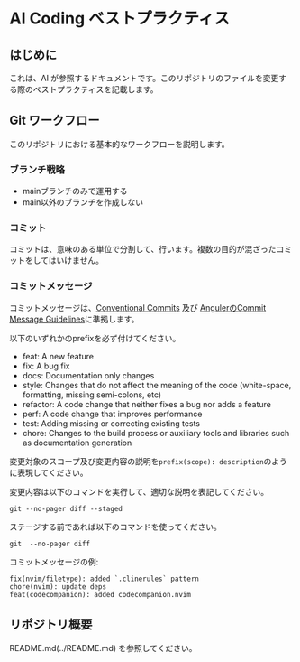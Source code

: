 # AI Coding ベストプラクティス

## はじめに

これは、AI が参照するドキュメントです。このリポジトリのファイルを変更する際のベストプラクティスを記載します。

## Git ワークフロー

このリポジトリにおける基本的なワークフローを説明します。

### ブランチ戦略

- mainブランチのみで運用する
- main以外のブランチを作成しない

### コミット

コミットは、意味のある単位で分割して、行います。複数の目的が混ざったコミットをしてはいけません。

### コミットメッセージ

コミットメッセージは、[Conventional Commits](https://www.conventionalcommits.org/ja/v1.0.0/) 及び [AngulerのCommit Message Guidelines](https://github.com/angular/angular/blob/22b96b9/CONTRIBUTING.md#-commit-message-guidelines)に準拠します。

以下のいずれかのprefixを必ず付けてください。

- feat: A new feature
- fix: A bug fix
- docs: Documentation only changes
- style: Changes that do not affect the meaning of the code (white-space, formatting, missing semi-colons, etc)
- refactor: A code change that neither fixes a bug nor adds a feature
- perf: A code change that improves performance
- test: Adding missing or correcting existing tests
- chore: Changes to the build process or auxiliary tools and libraries such as documentation generation

変更対象のスコープ及び変更内容の説明を`prefix(scope): description`のように表現してください。

変更内容は以下のコマンドを実行して、適切な説明を表記してください。

```shell
git --no-pager diff --staged
```

ステージする前であれば以下のコマンドを使ってください。

```shell
git  --no-pager diff
```

コミットメッセージの例:

```
fix(nvim/filetype): added `.clinerules` pattern
chore(nvim): update deps
feat(codecompanion): added codecompanion.nvim
```

## リポジトリ概要

README.md(../README.md) を参照してください。
